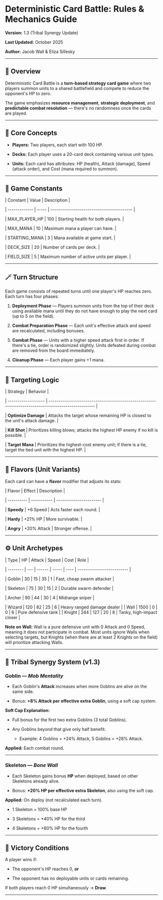 # Deterministic Card Battle: Rules & Mechanics Guide



**Version:** 1.3 (Tribal Synergy Update)

**Last Updated:** October 2025

**Author:** Jacob Wall & Eliza Sillesky



---



## 🎯 Overview



Deterministic Card Battle is a **turn-based strategy card game** where two players summon units to a shared battlefield and compete to reduce the opponent's HP to zero.

The game emphasizes **resource management**, **strategic deployment**, and **predictable combat resolution** — there's no randomness once the cards are played.



---



## 🧱 Core Concepts



* **Players:** Two players, each start with 100 HP.

* **Decks:** Each player uses a 20-card deck containing various unit types.

* **Units:** Each card has attributes: HP (health), Attack (damage), Speed (attack order), and Cost (mana required to summon).



---



## 💠 Game Constants



| Constant      | Value | Description                                |

| ------------- | ----- | ------------------------------------------ |

| MAX_PLAYER_HP | 100   | Starting health for both players.          |

| MAX_MANA      | 10    | Maximum mana a player can have.            |

| STARTING_MANA | 3     | Mana available at game start.              |

| DECK_SIZE     | 20    | Number of cards per deck.                  |

| FIELD_SIZE    | 5     | Maximum number of active units per player. |



---



## 🪄 Turn Structure



Each game consists of repeated turns until one player's HP reaches zero. Each turn has four phases:



1. **Deployment Phase** — Players summon units from the top of their deck using available mana until they do not have enough to play the next card (up to 5 on the field).

2. **Combat Preparation Phase** — Each unit's effective attack and speed are recalculated, including bonuses.

3. **Combat Phase** — Units with a higher speed attack first in order. If there's a tie, order is randomized slightly. Units defeated during combat are removed from the board immediately.

4. **Cleanup Phase** — Each player gains +1 mana.



---



## 🎯 Targeting Logic



| Strategy            | Behavior                                                                                              |

| ------------------- | ----------------------------------------------------------------------------------------------------- |

| **Optimize Damage** | Attacks the target whose remaining HP is closest to the unit's attack damage.                         |

| **Kill Shot**       | Prioritizes killing blows; attacks the highest HP enemy if no kill is possible.                       |

| **Target Mana**     | Prioritizes the highest-cost enemy unit; if there is a tie, target the tied unit with the highest HP. |



---



## 💎 Flavors (Unit Variants)



Each card can have a **flavor** modifier that adjusts its stats:



| Flavor     | Effect      | Description             |

| ---------- | ----------- | ----------------------- |

| **Speedy** | +6 Speed    | Acts faster each round. |

| **Hardy**  | +21% HP     | More survivable.        |

| **Angry**  | +20% Attack | Stronger offense.       |



---



## ⚙️ Unit Archetypes



| Type     | HP  | Attack | Speed | Cost | Role                       |

| -------- | --- | ------ | ----- | ---- | -------------------------- |

| Goblin   | 30  | 15     | 35    | 1    | Fast, cheap swarm attacker |

| Skeleton | 75  | 30     | 15    | 2    | Durable swarm defender     |

| Archer   | 90  | 44     | 30    | 4    | Midrange sniper            |

| Wizard   | 120 | 82     | 25    | 6    | Heavy ranged damage dealer |
| Wall     | 1500 | 0      | 0     | 6    | Pure defensive tank        |
| Knight   | 244 | 127    | 20    | 8    | Tanky, high-impact closer  |



**Note on Wall:** Wall is a pure defensive unit with 0 Attack and 0 Speed, meaning it does not participate in combat. Most units ignore Walls when selecting targets, but Knights (when there are at least 2 Knights on the field) will prioritize attacking Walls.



---



## 🧬 Tribal Synergy System (v1.3)



### Goblin — *Mob Mentality*



* Each Goblin's **Attack** increases when more Goblins are alive on the same side.

* Bonus: **+8% Attack per effective extra Goblin**, using a soft cap system.



**Soft Cap Explanation:**



* Full bonus for the first two extra Goblins (3 total Goblins).

* Any Goblins beyond that give only half benefit.



  * Example: 4 Goblins = +24% Attack, 5 Goblins = +28% Attack.



**Applied:** Each combat round.



---



### Skeleton — *Bone Wall*



* Each Skeleton gains bonus **HP** when deployed, based on other Skeletons already alive.

* Bonus: **+20% HP per effective extra Skeleton**, also using the soft cap.



**Applied:** On deploy (not recalculated each turn).



* 1 Skeleton = 100% base HP

* 3 Skeletons = +40% HP for the third

* 4 Skeletons = +60% HP for the fourth



---



## 🧭 Victory Conditions



A player wins if:



* The opponent's HP reaches 0, **or**

* The opponent has no deployable units or cards remaining.



If both players reach 0 HP simultaneously → **Draw**.



---

